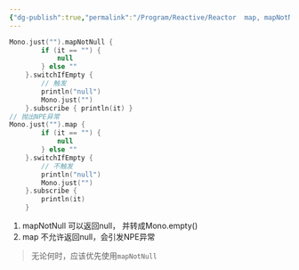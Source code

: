 ```yaml
---
{"dg-publish":true,"permalink":"/Program/Reactive/Reactor  map, mapNotNull区别/","noteIcon":"","created":"2024-05-22T16:17:54.160+08:00"}
---
```




```kotlin
Mono.just("").mapNotNull {  
        if (it == "") {  
            null  
        } else ""  
    }.switchIfEmpty {  
        // 触发  
        println("null")  
        Mono.just("")  
    }.subscribe { println(it) }  
// 抛出NPE异常
Mono.just("").map {  
        if (it == "") {  
            null  
        } else ""  
    }.switchIfEmpty {  
        // 不触发  
        println("null")  
        Mono.just("")  
    }.subscribe {  
        println(it)  
    }

```

1.  mapNotNull 可以返回null， 并转成Mono.empty()
2.  map 不允许返回null，会引发NPE异常
> 无论何时，应该优先使用`mapNotNull`